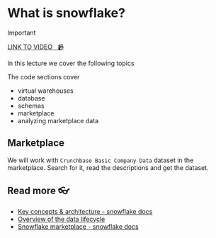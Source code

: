 # What is snowflake?

<!-- [![video](https://github.com/kokchun/assets/blob/025ae8622a25d5522d11b21108f52f1df9388ea2/data_warehouse/snowflake_free_trial.png?raw=true)](https://github.com/kokchun/assets/blob/025ae8622a25d5522d11b21108f52f1df9388ea2/data_warehouse/snowflake_free_trial.png?raw=true) -->

> [!IMPORTANT]
> [LINK TO VIDEO &nbsp; :video_camera:](https://)


In this lecture we cover the following topics 


The code sections cover 
- virtual warehouses 
- database 
- schemas
- marketplace
- analyzing marketplace data 

## Marketplace

We will work with `Crunchbase Basic Company Data` dataset in the marketplace. Search for it, read the descriptions and get the dataset. 


## Read more :eyeglasses:

- [Key concepts & architecture - snowflake docs](https://docs.snowflake.com/en/user-guide/intro-key-concepts)
- [Overview of the data lifecycle](https://docs.snowflake.com/en/user-guide/data-lifecycle)
- [Snowflake marketplace - snowflake docs](https://www.snowflake.com/en/data-cloud/marketplace/)